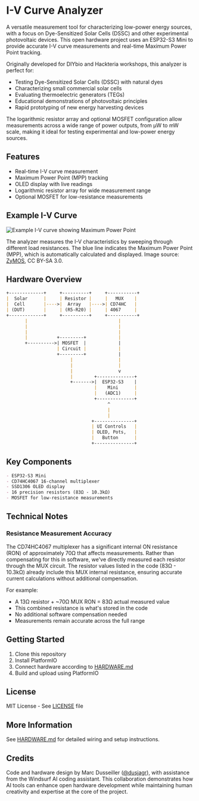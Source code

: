 # I-V Curve Analyzer

A versatile measurement tool for characterizing low-power energy sources, with a focus on Dye-Sensitized Solar Cells (DSSC) and other experimental photovoltaic devices. This open hardware project uses an ESP32-S3 Mini to provide accurate I-V curve measurements and real-time Maximum Power Point tracking.

Originally developed for DIYbio and Hackteria workshops, this analyzer is perfect for:
- Testing Dye-Sensitized Solar Cells (DSSC) with natural dyes
- Characterizing small commercial solar cells
- Evaluating thermoelectric generators (TEGs)
- Educational demonstrations of photovoltaic principles
- Rapid prototyping of new energy harvesting devices

The logarithmic resistor array and optional MOSFET configuration allow measurements across a wide range of power outputs, from µW to mW scale, making it ideal for testing experimental and low-power energy sources.

## Features
- Real-time I-V curve measurement
- Maximum Power Point (MPP) tracking
- OLED display with live readings
- Logarithmic resistor array for wide measurement range
- Optional MOSFET for low-resistance measurements

## Example I-V Curve
![Example I-V curve showing Maximum Power Point](images/IV_curve_example.png)

The analyzer measures the I-V characteristics by sweeping through different load resistances. The blue line indicates the Maximum Power Point (MPP), which is automatically calculated and displayed. Image source: [ZyMOS](https://commons.wikimedia.org/wiki/User:ZyMOS), CC BY-SA 3.0.

## Hardware Overview
```markdown
+-------------+     +----------+     +-----------+
|  Solar      |     | Resistor |     |   MUX    |
|  Cell       |---->|  Array   |---->| CD74HC   |
| (DUT)       |     | (R5-R20) |     | 4067     |
+-------------+     +----------+     +-----------+
       |                                  |
       |                                  |
       |                                  |
       |           +---------+            |
       +---------->| MOSFET  |            |
                   | Circuit |            |
                   +---------+            |
                        |                 |
                        |                 |
                        |                 v
                        |        +--------------+
                        +------->|  ESP32-S3    |
                                 |    Mini      |
                                 |   (ADC1)     |
                                 +--------------+
                                      ^
                                      |
                                      |
                                +---------------+
                                | UI Controls   |
                                | OLED, Pots,   |
                                |   Button      |
                                +---------------+
```

## Key Components
```markdown
- ESP32-S3 Mini
- CD74HC4067 16-channel multiplexer
- SSD1306 OLED display
- 16 precision resistors (83Ω - 10.3kΩ)
- MOSFET for low-resistance measurements
```

## Technical Notes

### Resistance Measurement Accuracy
The CD74HC4067 multiplexer has a significant internal ON resistance (RON) of approximately 70Ω that affects measurements. Rather than compensating for this in software, we've directly measured each resistor through the MUX circuit. The resistor values listed in the code (83Ω - 10.3kΩ) already include this MUX internal resistance, ensuring accurate current calculations without additional compensation.

For example:
- A 13Ω resistor + ~70Ω MUX RON = 83Ω actual measured value
- This combined resistance is what's stored in the code
- No additional software compensation needed
- Measurements remain accurate across the full range

## Getting Started
1. Clone this repository
2. Install PlatformIO
3. Connect hardware according to [HARDWARE.md](HARDWARE.md)
4. Build and upload using PlatformIO

## License
MIT License - See [LICENSE](LICENSE) file

## More Information
See [HARDWARE.md](HARDWARE.md) for detailed wiring and setup instructions.

## Credits
Code and hardware design by Marc Dusseiller ([@dusjagr](https://github.com/dusjagr)), with assistance from the Windsurf AI coding assistant. This collaboration demonstrates how AI tools can enhance open hardware development while maintaining human creativity and expertise at the core of the project.
